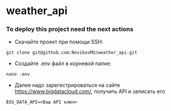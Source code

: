 # weather_api

### To deploy this project need the next actions

- Скачайте проект при помощи SSH:

```text
git clone git@github.com:NovikovMU/weather_api.git
```

- Создайте .env файл в корневой папке:

```text
nano .env
```

- Далее надо зарегестрироваться на сайте https://www.bigdatacloud.com/, 
получить API и записать его

```text
BIG_DATA_API=<Ваш API ключ>
```

